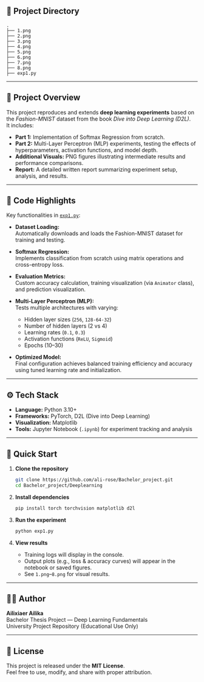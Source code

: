 
## 📁 Project Directory

```plaintext
.
├── 1.png
├── 2.png
├── 3.png
├── 4.png
├── 5.png
├── 6.png
├── 7.png
├── 8.png
├── exp1.py
```

---

## 🧩 Project Overview

This project reproduces and extends **deep learning experiments** based on the *Fashion-MNIST* dataset from the book *Dive into Deep Learning (D2L)*.  
It includes:

- **Part 1:** Implementation of Softmax Regression from scratch.  
- **Part 2:** Multi-Layer Perceptron (MLP) experiments, testing the effects of hyperparameters, activation functions, and model depth.  
- **Additional Visuals:** PNG figures illustrating intermediate results and performance comparisons.  
- **Report:** A detailed written report summarizing experiment setup, analysis, and results.

---

## 🔬 Code Highlights

Key functionalities in [`exp1.py`](./exp1.py):

- **Dataset Loading:**  
  Automatically downloads and loads the Fashion-MNIST dataset for training and testing.  

- **Softmax Regression:**  
  Implements classification from scratch using matrix operations and cross-entropy loss.  

- **Evaluation Metrics:**  
  Custom accuracy calculation, training visualization (via `Animator` class), and prediction visualization.  

- **Multi-Layer Perceptron (MLP):**  
  Tests multiple architectures with varying:
  - Hidden layer sizes (`256`, `128-64-32`)
  - Number of hidden layers (2 vs 4)
  - Learning rates (`0.1`, `0.3`)
  - Activation functions (`ReLU`, `Sigmoid`)
  - Epochs (10–30)

- **Optimized Model:**  
  Final configuration achieves balanced training efficiency and accuracy using tuned learning rate and initialization.

---

## ⚙️ Tech Stack

- **Language:** Python 3.10+  
- **Frameworks:** PyTorch, D2L (Dive into Deep Learning)  
- **Visualization:** Matplotlib  
- **Tools:** Jupyter Notebook (`.ipynb`) for experiment tracking and analysis  

---

## 🚀 Quick Start

1. **Clone the repository**

   ```bash
   git clone https://github.com/ali-rose/Bachelor_project.git
   cd Bachelor_project/Deeplearning
   ```

2. **Install dependencies**

   ```bash
   pip install torch torchvision matplotlib d2l
   ```

3. **Run the experiment**

   ```bash
   python exp1.py
   ```

4. **View results**

   - Training logs will display in the console.
   - Output plots (e.g., loss & accuracy curves) will appear in the notebook or saved figures.
   - See `1.png`–`8.png` for visual results.

---


## 🧑‍💻 Author

**Ailixiaer Ailika**  
Bachelor Thesis Project — Deep Learning Fundamentals  
University Project Repository (Educational Use Only)

---

## 📄 License

This project is released under the **MIT License**.  
Feel free to use, modify, and share with proper attribution.
